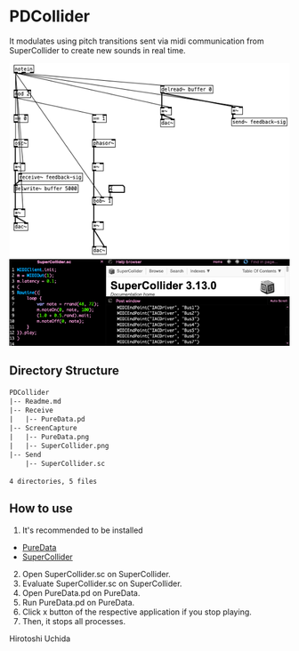 # PDCollider

It modulates using pitch transitions sent via midi communication from SuperCollider to create new sounds in real time.

![](/PDCollider/ScreenCapture/PureData.png)
![](/PDCollider/ScreenCapture/SuperCollider.png)

## Directory Structure
```
PDCollider
|-- Readme.md
|-- Receive
|   |-- PureData.pd
|-- ScreenCapture
|   |-- PureData.png
|   |-- SuperCollider.png
|-- Send
    |-- SuperCollider.sc

4 directories, 5 files
```

## How to use
1. It's recommended to be installed
* [PureData](https://puredata.info/downloads)
* [SuperCollider](https://supercollider.github.io/downloads.html)
2. Open SuperCollider.sc on SuperCollider.
3. Evaluate SuperCollider.sc on SuperCollider.
4. Open PureData.pd on PureData.
5. Run PureData.pd on PureData.
6. Click x button of the respective application if you stop playing.
7. Then, it stops all processes.


Hirotoshi Uchida
